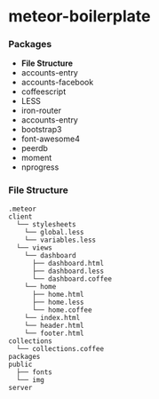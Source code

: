 # meteor-boilerplate

### Packages

- **File Structure**
- accounts-entry
- accounts-facebook
- coffeescript
- LESS
- iron-router
- accounts-entry
- bootstrap3
- font-awesome4
- peerdb
- moment
- nprogress

### File Structure

```
.meteor
client
  └── stylesheets
    └── global.less
    └── variables.less
  └── views
    └── dashboard
      ├── dashboard.html
      ├── dashboard.less
      └── dashboard.coffee
    └── home
      ├── home.html
      ├── home.less
      └── home.coffee
    └── index.html
    └── header.html
    └── footer.html
collections
  └── collections.coffee
packages
public
  ├── fonts
  └── img
server
```